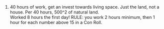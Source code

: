 1. 40 hours of work, get an invest towards living space. Just the land, not a house. Per 40 hours, 500^2 of natural land.  
    Worked 8 hours the first day! RULE: you work 2 hours minimum, then 1 hour for each number above 15 in a Con Roll.